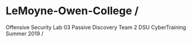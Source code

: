 # LeMoyne-Owen-College /
Offensive Security Lab 03 Passive Discovery
Team 2 DSU CyberTraining Summer 2019 /
